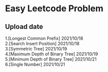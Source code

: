 # Easy Leetcode Problem

## Upload date
1.[Longest Common Prefix] 2021/10/18  
2.[Search Insert Position] 2021/10/18  
3.[Symmetric Tree] 2021/10/19  
4.[Maximum Depth of Binary Tree] 2021/10/19  
5.[Minimum Depth of Binary Tree] 2021/10/21  
6.[Single Number] 2021/10/21
